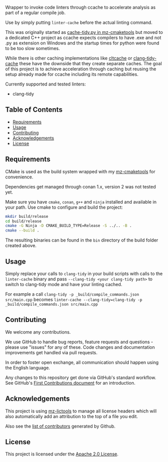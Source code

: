 Wrapper to invoke code linters through ccache to accelerate analysis as part of a regular compile job.

Use by simply putting `linter-cache` before the actual linting command.

This was originally started as [cache-tidy.py in mz-cmaketools](https://github.com/emzeat/mz-cmaketools/blob/master/cache-tidy.py)
but moved to a dedicated C++ project as ccache expects compilers to have .exe and not .py as extension on Windows
and the startup times for python were found to be too slow sometimes.

While there is other caching implementations like [cltcache](https://github.com/freedick/cltcache)
or [clang-tidy-cache](https://github.com/ejfitzgerald/clang-tidy-cache) these
have the downside that they create separate caches. The goal of this project is
to achieve acceleration through caching but reusing the setup already made for
ccache including its remote capabilities.

Currently supported and tested linters:
* clang-tidy

## Table of Contents

- [Requirements](#requirements)
- [Usage](#usage)
- [Contributing](#contributing)
- [Acknowledgements](#acknowledgements)
- [License](#license)

## Requirements

CMake is used as the build system wrapped with my [mz-cmaketools](https://emzeat.de/mz-cmaketools) for convenience.

Dependencies get managed through conan 1.x, version 2 was not tested yet.

Make sure you have `cmake`, `conan`, `g++` and `ninja` installed and available in your path. Use cmake to configure and build the project:
```bash
mkdir build/release
cd build/release
cmake -G Ninja -D CMAKE_BUILD_TYPE=Release -S ../.. -B .
cmake --build .
```

The resulting binaries can be found in the `bin` directory of the build folder created above.

## Usage

Simply replace your calls to `clang-tidy` in your build scripts with calls to the
`linter-cache` binary and pass `--clang-tidy <your clang-tidy path>`
to switch to clang-tidy mode and have your linting cached.

For example a call `clang-tidy -p _build/compile_commands.json src/main.cpp` becomes
`linter-cache --clang-tidy=clang-tidy -p _build/compile_commands.json src/main.cpp`

## Contributing

We welcome any contributions.

We use GitHub to handle bug reports, feature requests and questions - please use "issues" for any of these. Code changes
and documentation improvements get handled via pull requests.

In order to foster open exchange, all communication should happen
using the English language.

Any changes to this repository get done via GitHub's standard workflow. See GitHub's [First Contributions document](https://github.com/firstcontributions/first-contributions) for an introduction.


## Acknowledgements

This project is using [mz-lictools](https://github.com/emzeat/mz-lictools) to
manage all license headers which will also automatically add an attribution
to the top of a file you edit.

Also see the [list of contributors](https://github.com/emzeat/linter-cache/graphs/contributors) generated by Github.

## License

This project is licensed under the [Apache 2.0 License](LICENSE).
